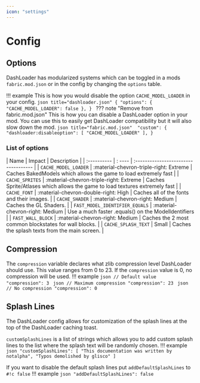 ```yaml
---
icon: "settings"
---
```

# Config
## Options
DashLoader has modularized systems which can be toggled in a mods `fabric.mod.json` or in the config by changing the `options` table.

!!! example
    This is how you would disable the option `CACHE_MODEL_LOADER` in your config.
    ```json title="dashloader.json"
    {
      "options": {
        "CACHE_MODEL_LOADER": false
      },
    }
    ```
??? note "Remove from fabric.mod.json"
    This is how you can disable a DashLoader option in your mod. 
    You can use this to easily get DashLoader compatibility but it will also slow down the mod.
    ```json title="fabric.mod.json" 
        "custom": {
            "dashloader:disableoption": [
                "CACHE_MODEL_LOADER"
    		],
        }
    ```

### List of options
| Name        | Impact | Description                          |
| :---------- | : ---- | :----------------------------------- |
| `CACHE_MODEL_LOADER` | :material-chevron-triple-right: Extreme |   Caches BakedModels which allows the game to load extremely fast |
| `CACHE_SPRITES` | :material-chevron-triple-right: Extreme |   Caches Sprite/Atlases which allows the game to load textures extremely fast |
| `CACHE_FONT` | :material-chevron-double-right: High |   Caches all of the fonts and their images. |
| `CACHE_SHADER` | :material-chevron-right: Medium |   Caches the GL Shaders. |
| `FAST_MODEL_IDENTIFIER_EQUALS` | :material-chevron-right: Medium |   Use a much faster .equals() on the ModelIdentifiers |
| `FAST_WALL_BLOCK` | :material-chevron-right: Medium |   Caches the 2 most common blockstates for wall blocks. |
| `CACHE_SPLASH_TEXT` | Small |   Caches the splash texts from the main screen. |

## Compression
The `compression` variable declares what zlib compression level DashLoader should use. This value ranges from 0 to 23. If the `compression` value is 0, no compression will be used.
!!! example
    ```json
    // Default value
    "compression": 3
    ```
    ```json
    // Maximum compression
    "compression": 23
    ```
    ```json
    // No compression
    "compression": 0
    ```
## Splash Lines
The DashLoader config allows for customization of the splash lines at the top of the DashLoader caching toast.

`customSplashLines` is a list of strings which allows you to add custom splash lines to the list where the splash text will be randomly chosen.
!!! example
    ```json
    "customSplashLines": [
        "This documentation was written by notalpha",
        "Typos demolished by glisco"
    ]
    ```

If you want to disable the default splash lines put `addDefaultSplashLines` to `#!c false`
!!! example
    ```json
    "addDefaultSplashLines": false
    ```

